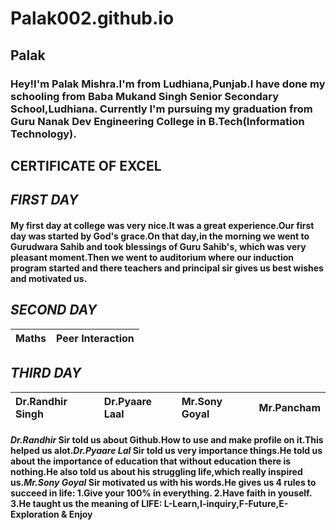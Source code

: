 # Palak002.github.io
## Palak ##
### Hey!I'm Palak Mishra.I'm from Ludhiana,Punjab.I have done my schooling from Baba Mukand Singh Senior Secondary School,Ludhiana. Currently I'm pursuing my graduation from Guru Nanak Dev Engineering College in B.Tech(Information Technology).
##  CERTIFICATE OF EXCEL

## **_FIRST DAY_**
#### My first day at college was very nice.It was a great experience.Our first day was started by God's grace.On that day,in the morning we went to Gurudwara Sahib and took blessings of Guru Sahib's, which was very pleasant moment.Then we went to auditorium where our induction program started and there teachers and principal sir gives us best wishes and motivated us.
## **_SECOND DAY_**
| Maths | Peer Interaction |      
|:-|:-| 
##  **_THIRD DAY_**
| Dr.Randhir Singh |Dr.Pyaare Laal|Mr.Sony Goyal|Mr.Pancham|
|:-|:-|:-|:-|
#### **_Dr.Randhir_** Sir told us about Github.How to use and make profile on it.This helped us alot.**_Dr.Pyaare Lal_** Sir told us very importance things.He told us about the importance of education that without education there is nothing.He also told us about his struggling life,which really inspired us.**_Mr.Sony Goyal_** Sir motivated us with his words.He gives us 4 rules to succeed in life:                    1.Give your 100% in everything.    2.Have faith in youself.            3.He taught us the meaning of LIFE:  L-Learn,I-inquiry,F-Future,E-Exploration & Enjoy 
